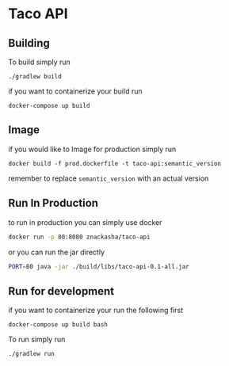 # Taco API

## Building

To build simply run 
```
./gradlew build
```

if you want to containerize your build run 
```
docker-compose up build
```

## Image

if you would like to Image for production simply run 
```
docker build -f prod.dockerfile -t taco-api:semantic_version
```

remember to replace `semantic_version` with an actual version

## Run In Production

to run in production you can simply use docker 

```bash
docker run -p 80:8080 znackasha/taco-api
```

or you can run the jar directly 

```bash
PORT=80 java -jar ./build/libs/taco-api-0.1-all.jar
```

## Run for development

if you want to containerize your run the following first 
```
docker-compose up build bash
```

To run simply run 
```
./gradlew run
```
